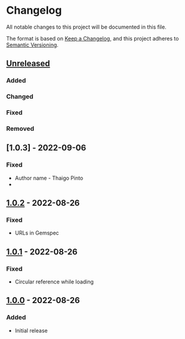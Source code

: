 # Changelog
All notable changes to this project will be documented in this file.

The format is based on [Keep a Changelog](https://keepachangelog.com/en/1.0.0/),
and this project adheres to [Semantic Versioning](https://semver.org/spec/v2.0.0.html).

## [Unreleased]
### Added

### Changed

### Fixed

### Removed

## [1.0.3] - 2022-09-06
### Fixed
- Author name - Thaigo Pinto
- 

## [1.0.2] - 2022-08-26
### Fixed
- URLs in Gemspec

## [1.0.1] - 2022-08-26
### Fixed
- Circular reference while loading

## [1.0.0] - 2022-08-26
### Added
- Initial release

[Unreleased]: https://gitlab.com/oauth-xx/oauth-tty/-/compare/v1.0.2...main
[1.0.2]: https://gitlab.com/oauth-xx/oauth-tty/-/releases/tag/v1.0.2
[1.0.1]: https://gitlab.com/oauth-xx/oauth-tty/-/releases/tag/v1.0.1
[1.0.0]: https://gitlab.com/oauth-xx/oauth-tty/-/releases/tag/v1.0.0
